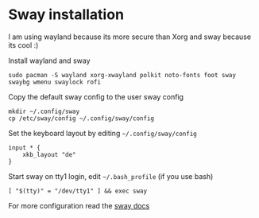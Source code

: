 # Sway installation
I am using wayland because its more secure than Xorg and sway because its cool :)

Install wayland and sway

```shell
sudo pacman -S wayland xorg-xwayland polkit noto-fonts foot sway swaybg wmenu swaylock rofi
```

Copy the default sway config to the user sway config
```shell
mkdir ~/.config/sway
cp /etc/sway/config ~/.config/sway/config
```

Set the keyboard layout by editing `~/.config/sway/config`
```shell
input * {
    xkb_layout "de"
}
```

Start sway on tty1 login, edit `~/.bash_profile` (if you use bash)
```shell
[ "$(tty)" = "/dev/tty1" ] && exec sway
```


For more configuration read the [sway docs](https://github.com/swaywm/sway/wiki)
